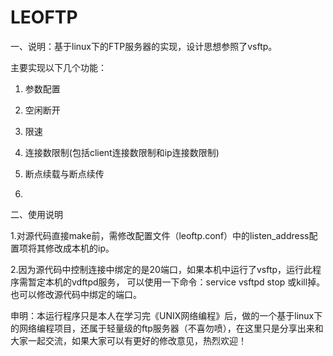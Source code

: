 # LEOFTP

一、说明：基于linux下的FTP服务器的实现，设计思想参照了vsftp。

主要实现以下几个功能：

1.	参数配置

2.	空闲断开

3.	限速

4.	连接数限制(包括client连接数限制和ip连接数限制)

5.	断点续载与断点续传
6.	

二、使用说明

1.对源代码直接make前，需修改配置文件（leoftp.conf）中的listen_address配置项将其修改成本机的ip。

2.因为源代码中控制连接中绑定的是20端口，如果本机中运行了vsftp，运行此程序需暂定本机的vdftpd服务，
可以使用一下命令：service vsftpd stop 或kill掉。也可以修改源代码中绑定的端口。


申明：本运行程序只是本人在学习完《UNIX网络编程》后，做的一个基于linux下的网络编程项目，还属于轻量级的ftp服务器（不喜勿喷），在这里只是分享出来和大家一起交流，如果大家可以有更好的修改意见，热烈欢迎！

